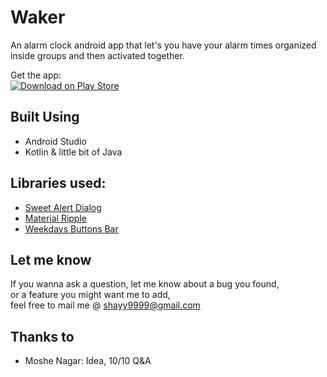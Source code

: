 # Waker
An alarm clock android app that let's you have your alarm times organized inside groups and then activated together.

Get the app:<br />
[![Download on Play Store](https://play.google.com/intl/en_us/badges/images/badge_new.png)](https://play.google.com/store/apps/details?id=com.waker)

## Built Using

* Android Studio
* Kotlin & little bit of Java

## Libraries used:

* [Sweet Alert Dialog](https://jitpack.io/p/Leogiroux/sweet-alert-dialog)
* [Material Ripple](https://github.com/balysv/material-ripple)
* [Weekdays Buttons Bar](https://github.com/TouchBoarder/weekdays-buttons-bar)

## Let me know

If you wanna ask a question, let me know about a bug you found,<br />
or a feature you might want me to add,<br />
feel free to mail me @ shayy9999@gmail.com

## Thanks to

* Moshe Nagar: Idea, 10/10 Q&A
